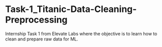 # Task-1_Titanic-Data-Cleaning-Preprocessing
Internship Task 1 from Elevate Labs where the objective is to learn how to clean and prepare raw data for ML.
